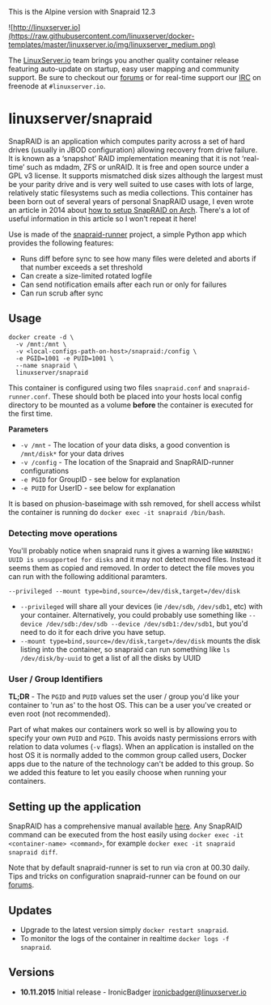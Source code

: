 
This is the Alpine version with Snapraid 12.3

![http://linuxserver.io](https://raw.githubusercontent.com/linuxserver/docker-templates/master/linuxserver.io/img/linuxserver_medium.png)

The [LinuxServer.io](https://www.linuxserver.io/) team brings you another quality container release featuring auto-update on startup, easy user mapping and community support. Be sure to checkout our [forums](https://forum.linuxserver.io/index.php) or for real-time support our [IRC](https://www.linuxserver.io/irc/) on freenode at `#linuxserver.io`.

# linuxserver/snapraid

SnapRAID is an application which computes parity across a set of hard drives (usually in JBOD configuration) allowing recovery from drive failure. It is known as a ‘snapshot’ RAID implementation meaning that it is not ‘real-time’ such as mdadm, ZFS or unRAID. It is free and open source under a GPL v3 license. It supports mismatched disk sizes although the largest must be your parity drive and is very well suited to use cases with lots of large, relatively static filesystems such as media collections. This container has been born out of several years of personal SnapRAID usage, I even wrote an article in 2014 about [how to setup SnapRAID on Arch](https://www.linuxserver.io/index.php/2014/09/06/how-to-setup-snapraid-on-arch-linux/). There's a lot of useful information in this article so I won't repeat it here!

Use is made of the [snapraid-runner](https://github.com/Chronial/snapraid-runner) project, a simple Python app which provides the following features:

* Runs diff before sync to see how many files were deleted and aborts if that number exceeds a set threshold
* Can create a size-limited rotated logfile
* Can send notification emails after each run or only for failures
* Can run scrub after sync

## Usage

```
docker create -d \
  -v /mnt:/mnt \
  -v <local-configs-path-on-host>/snapraid:/config \
  -e PGID=1001 -e PUID=1001 \
  --name snapraid \
  linuxserver/snapraid
```

This container is configured using two files `snapraid.conf` and `snapraid-runner.conf`. These should both be placed into your hosts local config directory to be mounted as a volume **before** the container is executed for the first time.

**Parameters**
* `-v /mnt` - The location of your data disks, a good convention is `/mnt/disk*` for your data drives
* `-v /config` - The location of the Snapraid and SnapRAID-runner configurations
* `-e PGID` for GroupID - see below for explanation
* `-e PUID` for UserID - see below for explanation

It is based on phusion-baseimage with ssh removed, for shell access whilst the container is running do `docker exec -it snapraid /bin/bash`.

### Detecting move operations
You'll probably notice when snapraid runs it gives a warning like `WARNING! UUID is unsupported for disks` and it may not detect moved files. Instead it seems them as copied and removed. In order to detect the file moves you can run with the following additional paramters.

```
--privileged --mount type=bind,source=/dev/disk,target=/dev/disk
```

* `--privileged` will share all your devices (ie `/dev/sdb`, `/dev/sdb1`, etc) with your container. Alternatively, you could probably use something like `--device /dev/sdb:/dev/sdb --device /dev/sdb1:/dev/sdb1`, but you'd need to do it for each drive you have setup.
* `--mount type=bind,source=/dev/disk,target=/dev/disk` mounts the disk listing into the container, so snapraid can run something like `ls /dev/disk/by-uuid` to get a list of all the disks by UUID

### User / Group Identifiers

**TL;DR** - The `PGID` and `PUID` values set the user / group you'd like your container to 'run as' to the host OS. This can be a user you've created or even root (not recommended).

Part of what makes our containers work so well is by allowing you to specify your own `PUID` and `PGID`. This avoids nasty permissions errors with relation to data volumes (`-v` flags). When an application is installed on the host OS it is normally added to the common group called users, Docker apps due to the nature of the technology can't be added to this group. So we added this feature to let you easily choose when running your containers.

## Setting up the application

SnapRAID has a comprehensive manual available [here](http://www.snapraid.it/). Any SnapRAID command can be executed from the host easily using `docker exec -it <container-name> <command>`, for example `docker exec -it snapraid snapraid diff`.

Note that by default snapraid-runner is set to run via cron at 00.30 daily. Tips and tricks on configuration snapraid-runner can be found on our [forums](https://forum.linuxserver.io/index.php?threads/snapraid-runner-script-email-issue.97).


## Updates

* Upgrade to the latest version simply `docker restart snapraid`.
* To monitor the logs of the container in realtime `docker logs -f snapraid`.

## Versions

+ **10.11.2015** Initial release - IronicBadger <ironicbadger@linuxserver.io>

